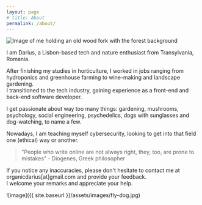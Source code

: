 ```yaml
---
layout: page
# title: About
permalink: /about/
---
```


<img class="about-img" src="/blog/assets/images/me2.jpg" alt="Image of me holding an old wood fork with the forest background">

I am Darius, a Lisbon-based tech and nature enthusiast from Transylvania, Romania. 

After finishing my studies in horticulture, I worked in jobs ranging from hydroponics and greenhouse farming to wine-making and landscape gardening.     
I transitioned to the tech industry, gaining experience as a front-end and back-end software developer.

I get passionate about way too many things: gardening, mushrooms, psychology, social engineering, psychedelics, dogs with sunglasses and dog-watching, to name a few.

Nowadays, I am teaching myself cybersecurity, looking to get into that field one (ethical) way or another.

> "People who write online are not always right, they, too, are prone to mistakes" - Diogenes, Greek philosopher

If you notice any inaccuracies, please don't hesitate to contact me at <span class="text-link">organicdarius[at]gmail.com</span> and provide your feedback.    
I welcome your remarks and appreciate your help.


![image]({{ site.baseurl }}/assets/images/fly-dog.jpg)
